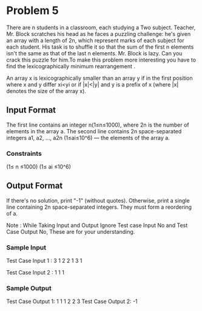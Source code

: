 # Problem 5

There are n students in a classroom, each studying a Two subject. Teacher, Mr. Block scratches his head as he faces a puzzling challenge: he's given an array with a length of 2n, which represent marks of each subject for each student. His task is to shuffle it so that the sum of the first n elements isn't the same as that of the last n elements. Mr. Block is lazy. Can you crack this puzzle for him.To make this problem more interesting you have to find the lexicographically minimum rearrangement .

An array x is lexicographically smaller than an array y if in the first position where x and y differ xi<yi or if |x|<|y| and y is a prefix of x (where |x| denotes the size of the array x).

## Input Format

The first line contains an integer n(1≤n≤1000), where 2n is the number of elements in the array a. The second line contains 2n space-separated integers a1, a2, …, a2n (1≤ai≤10^6) — the elements of the array a.

### Constraints

(1≤ n ≤1000) (1≤ ai ≤10^6)

## Output Format

If there's no solution, print "-1" (without quotes). Otherwise, print a single line containing 2n space-separated integers. They must form a reordering of a.

Note : While Taking Input and Output Ignore Test case Input No and Test Case Output No, These are for your understanding.

### Sample Input

Test Case Input 1 : 3 1 2 2 1 3 1

Test Case Input 2 : 1 1 1

### Sample Output

Test Case Output 1: 1 1 1 2 2 3
Test Case Output 2: -1

